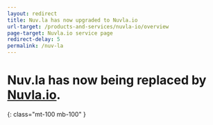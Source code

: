 ```yaml
---
layout: redirect
title: Nuv.la has now upgraded to Nuvla.io
url-target: /products-and-services/nuvla-io/overview
page-target: Nuvla.io service page
redirect-delay: 5
permalink: /nuv-la
---
```


# Nuv.la has now being replaced by [Nuvla.io](https://nuvla.io).
{: class="mt-100 mb-100" }
